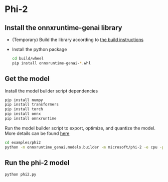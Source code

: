 # Phi-2

## Install the onnxruntime-genai library

* (Temporary) Build the library according to [the build instructions](../README.md#build-from-source)

* Install the python package

  ```bash
  cd build/wheel
  pip install onnxruntime-genai-*.whl
  ```

## Get the model

Install the model builder script dependencies

```bash
pip install numpy
pip install transformers
pip install torch
pip install onnx
pip install onnxruntime
```

Run the model builder script to export, optimize, and quantize the model. More details can be found [here](../../src/python/py/models/README.md)

```bash
cd examples/phi2
python -m onnxruntime_genai.models.builder -m microsoft/phi-2 -e cpu -p int4 -o ./example-models/phi2-int4-cpu
```

## Run the phi-2 model

```bash
python phi2.py
```


